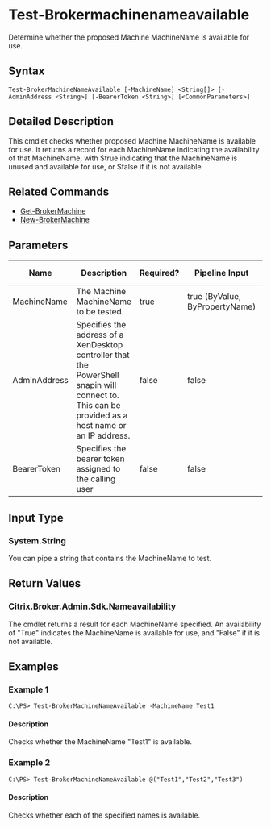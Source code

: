 ﻿
# Test-Brokermachinenameavailable
Determine whether the proposed Machine MachineName is available for use.
## Syntax
```
Test-BrokerMachineNameAvailable [-MachineName] <String[]> [-AdminAddress <String>] [-BearerToken <String>] [<CommonParameters>]
```
## Detailed Description
This cmdlet checks whether proposed Machine MachineName is available for use. It returns a record for each MachineName indicating the availability of that MachineName, with \$true indicating that the MachineName is unused and available for use, or \$false if it is not available.


## Related Commands

* [Get-BrokerMachine](./Get-BrokerMachine/)
* [New-BrokerMachine](./New-BrokerMachine/)
## Parameters
| Name   | Description | Required? | Pipeline Input | Default Value |
| --- | --- | --- | --- | --- |
| MachineName | The Machine MachineName to be tested. | true | true (ByValue, ByPropertyName) |  |
| AdminAddress | Specifies the address of a XenDesktop controller that the PowerShell snapin will connect to. This can be provided as a host name or an IP address. | false | false | Localhost. Once a value is provided by any cmdlet, this value will become the default. |
| BearerToken | Specifies the bearer token assigned to the calling user | false | false |  |

## Input Type

### System.String
You can pipe a string that contains the MachineName to test.
## Return Values

### Citrix.Broker.Admin.Sdk.Nameavailability
The cmdlet returns a result for each MachineName specified. An availability of "True" indicates the MachineName is available for use, and "False" if it is not available.
## Examples

### Example 1
```
C:\PS> Test-BrokerMachineNameAvailable -MachineName Test1
```
#### Description
Checks whether the MachineName "Test1" is available.
### Example 2
```
C:\PS> Test-BrokerMachineNameAvailable @("Test1","Test2","Test3")
```
#### Description
Checks whether each of the specified names is available.
